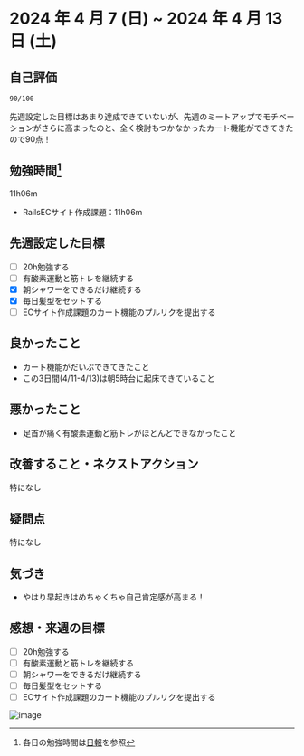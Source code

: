 # 2024 年 4 月 7 (日) ~ 2024 年 4 月 13 日 (土)

## 自己評価
```
90/100
```
先週設定した目標はあまり達成できていないが、先週のミートアップでモチベーションがさらに高まったのと、全く検討もつかなかったカート機能ができてきたので90点！

## 勉強時間[^1]
11h06m
- RailsECサイト作成課題：11h06m

## 先週設定した目標
- [ ] 20h勉強する
- [ ] 有酸素運動と筋トレを継続する
- [x] 朝シャワーをできるだけ継続する
- [x] 毎日髪型をセットする
- [ ] ECサイト作成課題のカート機能のプルリクを提出する

## 良かったこと
- カート機能がだいぶできてきたこと
- この3日間(4/11-4/13)は朝5時台に起床できていること

## 悪かったこと
- 足首が痛く有酸素運動と筋トレがほとんどできなかったこと

## 改善すること・ネクストアクション
特になし

## 疑問点
特になし

## 気づき
- やはり早起きはめちゃくちゃ自己肯定感が高まる！

## 感想・来週の目標
- [ ] 20h勉強する
- [ ] 有酸素運動と筋トレを継続する
- [ ] 朝シャワーをできるだけ継続する
- [ ] 毎日髪型をセットする
- [ ] ECサイト作成課題のカート機能のプルリクを提出する

[^1]: 各日の勉強時間は[日報](https://github.com/nil-ramuda/daily-report)を参照

![image](https://github.com/nil-ramuda/weekly_report/assets/94735931/f66d1ff0-d9a8-4a1d-85fd-b318b64c3200)

